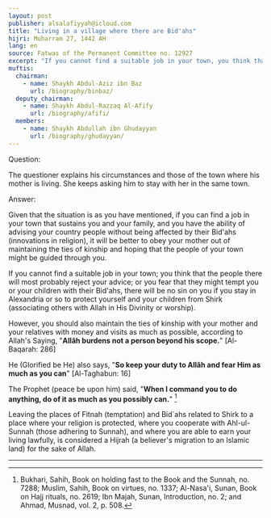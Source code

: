 ```yaml
---
layout: post
publisher: alsalafiyyah@icloud.com
title: "Living in a village where there are Bid'ahs"
hijri: Muharram 27, 1442 AH
lang: en
source: Fatwas of the Permanent Committee no. 12927
excerpt: "If you cannot find a suitable job in your town, you think that the people there will most probably reject your advice, or you fear that they might tempt you or your children with their Bidahs, there will be no sin on you"
muftis:
  chairman: 
    - name: Shaykh Abdul-Aziz ibn Baz
      url: /biography/binbaz/
  deputy_chairman:
    - name: Shaykh Abdul-Razzaq Al-Afify
      url: /biography/afifi/
  members:
    - name: Shaykh Abdullah ibn Ghudayyan
      url: /biography/ghudayyan/
---
```



Question:

The questioner explains his circumstances and those of the town where his mother is living. She keeps asking him to stay with her in the same town. 
 
Answer:

Given that the situation is as you have mentioned, if you can find a job in your town that sustains you and your family, and you have the ability of advising your country people without being affected by their Bid'ahs (innovations in religion), it will be better to obey your mother out of maintaining the ties of kinship and hoping that the people of your town might be guided through you. 

If you cannot find a suitable job in your town; you think that the people there will most probably reject your advice; or you fear that they might tempt you or your children with their Bid'ahs, there will be no sin on you if you stay in Alexandria or so to protect yourself and your children from Shirk (associating others with Allah in His Divinity or worship). 

However, you should also maintain the ties of kinship with your mother and your relatives with money and visits as much as possible, according to Allah's Saying, "**Allâh burdens not a person beyond his scope.**" [Al-Baqarah: 286]

He (Glorified be He) also says, "**So keep your duty to Allâh and fear Him as much as you can**" [Al-Taghabun: 16]

The Prophet (peace be upon him) said, "**When I command you to do anything, do of it as much as you possibly can.**" [^1]

Leaving the places of Fitnah (temptation) and Bid`ahs related to Shirk to a place where your religion is protected, where you cooperate with Ahl-ul-Sunnah (those adhering to Sunnah), and where you are able to earn your living lawfully, is considered a Hijrah (a believer's migration to an Islamic land) for the sake of Allah.

---

[^1]: Bukhari, Sahih, Book on holding fast to the Book and the Sunnah, no. 7288; Muslim, Sahih, Book on virtues, no. 1337; Al-Nasa'i, Sunan, Book on Hajj rituals, no. 2619; Ibn Majah, Sunan, Introduction, no. 2; and Ahmad, Musnad, vol. 2, p. 508.

